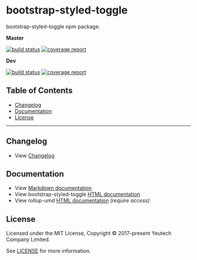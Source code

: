# bootstrap-styled-toggle

bootstrap-styled-toggle npm package.

**Master**

[![build status](https://module.kopaxgroup.com/bootstrap-styled/bootstrap-styled-toggle/badges/master/build.svg)](https://module.kopaxgroup.com/bootstrap-styled/bootstrap-styled-toggle/commits/master)
[![coverage report](https://module.kopaxgroup.com/bootstrap-styled/bootstrap-styled-toggle/badges/master/coverage.svg)](https://module.kopaxgroup.com/bootstrap-styled/bootstrap-styled-toggle/commits/master)

**Dev**

[![build status](https://module.kopaxgroup.com/bootstrap-styled/bootstrap-styled-toggle/badges/dev/build.svg)](https://module.kopaxgroup.com/bootstrap-styled/bootstrap-styled-toggle/commits/dev)
[![coverage report](https://module.kopaxgroup.com/bootstrap-styled/bootstrap-styled-toggle/badges/dev/coverage.svg)](https://module.kopaxgroup.com/bootstrap-styled/bootstrap-styled-toggle/commits/dev)


## Table of Contents

  - [Changelog](#changelog)
  - [Documentation](#documentation)
  - [License](#license)

---

## Changelog

  - View [Changelog](CHANGELOG.md)
  
## Documentation

  - View [Markdown documentation](docs)
  - View bootstrap-styled-toggle [HTML documentation](https://bootstrap-styled.yeutech.com/bootstrap-styled-toggle)
  - View rollup-umd [HTML documentation](https://dev-tools.yeutech.com/rollup-umd) *(require access)*

## License

Licensed under the MIT License, Copyright © 2017-present Yeutech Company Limited.

See [LICENSE](LICENSE.md) for more information.
